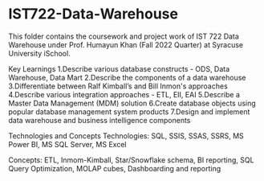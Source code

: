 # IST722-Data-Warehouse
This folder contains the coursework and project work of IST 722 Data Warehouse under Prof. Humayun Khan (Fall 2022 Quarter) at Syracuse University iSchool.

Key Learnings
  1.Describe various database constructs - ODS, Data Warehouse, Data Mart
  2.Describe the components of a data warehouse
  3.Differentiate between Ralf Kimball’s and Bill Inmon's approaches
  4.Describe various integration approaches - ETL, EII, EAI
  5.Describe a Master Data Management (MDM) solution
  6.Create database objects using popular database management system products
  7.Design and implement data warehouse and business intelligence components


Technologies and Concepts
Technologies: SQL, SSIS, SSAS, SSRS, MS Power BI, MS SQL Server, MS Excel

Concepts: ETL, Inmom-Kimball, Star/Snowflake schema, BI reporting, SQL Query Optimization, MOLAP cubes, Dashboarding and reporting
